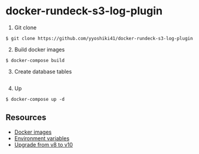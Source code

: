 # docker-rundeck-s3-log-plugin

1. Git clone

```shell
$ git clone https://github.com/yyoshiki41/docker-rundeck-s3-log-plugin
```

2. Build docker images

```shell
$ docker-compose build
```

3. Create database tables

```shell

```

4. Up

```shell
$ docker-compose up -d
```

## Resources

- [Docker images](https://hub.docker.com/r/redash/redash)
- [Environment variables](https://redash.io/help/open-source/admin-guide/env-vars-settings)
- [Upgrade from v8 to v10](https://github.com/getredash/redash/blob/v10.0.0/CHANGELOG.md#upgrading)
